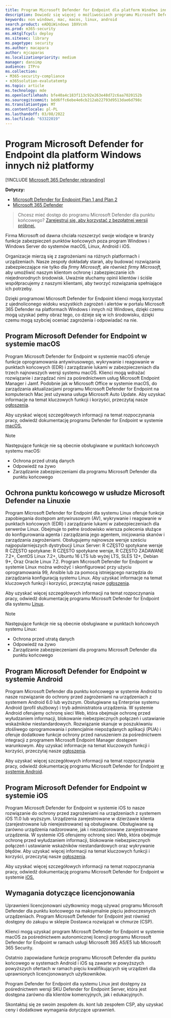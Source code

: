 ```yaml
---
title: Program Microsoft Defender for Endpoint dla platform Windows innych niż platformy
description: Dowiedz się więcej o możliwościach programu Microsoft Defender dla punktów końcowych dla Windows platform
keywords: non windows, mac, macos, linux, android
search.product: eADQiWindows 10XVcnh
ms.prod: m365-security
ms.mktglfcycl: deploy
ms.sitesec: library
ms.pagetype: security
ms.author: macapara
author: mjcaparas
ms.localizationpriority: medium
manager: dansimp
audience: ITPro
ms.collection:
- M365-security-compliance
- m365solution-evalutatemtp
ms.topic: article
ms.technology: mde
ms.openlocfilehash: bfe40a4c183f113c92e263e48d72c6aa7020152b
ms.sourcegitcommit: bdd6ffc6ebe4e6cb212ab22793d9513dae6d798c
ms.translationtype: MT
ms.contentlocale: pl-PL
ms.lasthandoff: 03/08/2022
ms.locfileid: "63322019"
---
```

# <a name="microsoft-defender-for-endpoint-for-non-windows-platforms"></a>Program Microsoft Defender for Endpoint dla platform Windows innych niż platformy

[!INCLUDE [Microsoft 365 Defender rebranding](../../includes/microsoft-defender.md)]

**Dotyczy:**
- [Microsoft Defender for Endpoint Plan 1 and Plan 2](https://go.microsoft.com/fwlink/p/?linkid=2154037)
- [Microsoft 365 Defender](https://go.microsoft.com/fwlink/?linkid=2118804)

> Chcesz mieć dostęp do programu Microsoft Defender dla punktu końcowego? [Zarejestruj się, aby korzystać z bezpłatnej wersji próbnej.](https://signup.microsoft.com/create-account/signup?products=7f379fee-c4f9-4278-b0a1-e4c8c2fcdf7e&ru=https://aka.ms/MDEp2OpenTrial?ocid=docs-wdatp-exposedapis-abovefoldlink)

Firma Microsoft od dawna chciała rozszerzyć swoje wiodące w branży funkcje zabezpieczeń punktów końcowych poza program Windows i Windows Server do systemów macOS, Linux, Android i iOS.

Organizacje mierzą się z zagrożeniami na różnych platformach i urządzeniach. Nasze zespoły dokładały starań, aby budować rozwiązania zabezpieczające nie tylko dla *firmy Microsoft,* ale również *firmy Microsoft,* aby umożliwić naszym klientom ochronę i zabezpieczanie ich niejednorodnych środowisk. Uważnie słuchamy opinii klientów i ściśle współpracujemy z naszymi klientami, aby tworzyć rozwiązania spełniające ich potrzeby.

Dzięki programowi Microsoft Defender for Endpoint klienci mogą korzystać z ujednoliconego widoku wszystkich zagrożeń i alertów w portalu Microsoft 365 Defender na platformach Windows i innych niż Windows, dzięki czemu mogą uzyskać pełny obraz tego, co dzieje się w ich środowisku, dzięki czemu mogą szybciej oceniać zagrożenia i odpowiadać na nie.

## <a name="microsoft-defender-for-endpoint-on-macos"></a>Program Microsoft Defender for Endpoint w systemie macOS

Program Microsoft Defender for Endpoint w systemie macOS oferuje funkcje oprogramowania antywirusowego, wykrywanie i reagowanie w punktach końcowych (EDR) i zarządzanie lukami w zabezpieczeniach dla trzech najnowszych wersji systemu macOS. Klienci mogą wdrażać rozwiązanie i zarządzać nimi za pośrednictwem usług Microsoft Endpoint Manager i Jamf. Podobnie jak w Microsoft Office w systemie macOS, do zarządzania aktualizacjami programu Microsoft Defender for Endpoint na komputerach Mac jest używana usługa Microsoft Auto Update. Aby uzyskać informacje na temat kluczowych funkcji i korzyści, przeczytaj nasze [ogłoszenia](https://techcommunity.microsoft.com/t5/microsoft-defender-atp/bg-p/MicrosoftDefenderATPBlog/label-name/macOS).

Aby uzyskać więcej szczegółowych informacji na temat rozpoczynania pracy, odwiedź dokumentację programu Defender for Endpoint w systemie [macOS.](microsoft-defender-endpoint-mac.md)

> [!NOTE]
> Następujące funkcje nie są obecnie obsługiwane w punktach końcowych systemu macOS:
>
> - Ochrona przed utratą danych
> - Odpowiedź na żywo
> - Zarządzanie zabezpieczeniami dla programu Microsoft Defender dla punktu końcowego

## <a name="microsoft-defender-for-endpoint-on-linux"></a>Ochrona punktu końcowego w usłudze Microsoft Defender na Linuxie

Program Microsoft Defender for Endpoint dla systemu Linux oferuje funkcje zapobiegania dostępom antywirusowym (AV), wykrywanie i reagowanie w punktach końcowych (EDR) i zarządzanie lukami w zabezpieczeniach dla serwerów Linux. Obejmuje to pełne środowisko wiersza polecenia służące do konfigurowania agenta i zarządzania jego agentem, inicjowania skanów i zarządzania zagrożeniami. Obsługujemy najnowsze wersje sześciu najpopularniejszych dystrybucji Linux Server: R CZĘSTO spotykane wersje R CZĘSTO spotykane: R CZĘSTO spotykane wersje, R CZĘSTO ZADAWANE 7.2+, CentOS Linux 7.2+, Ubuntu 16 LTS lub wyżej LTS, SLES 12+, Debian 9+, Oraz Oracle Linux 7.2. Program Microsoft Defender for Endpoint w systemie Linux można wdrożyć i skonfigurować przy użyciu oprogramowania 99, Ansible lub za pomocą istniejącego narzędzia do zarządzania konfiguracją systemu Linux. Aby uzyskać informacje na temat kluczowych funkcji i korzyści, przeczytaj nasze [ogłoszenia](https://techcommunity.microsoft.com/t5/microsoft-defender-atp/bg-p/MicrosoftDefenderATPBlog/label-name/Linux).

Aby uzyskać więcej szczegółowych informacji na temat rozpoczynania pracy, odwiedź dokumentację programu Microsoft Defender for Endpoint dla systemu [Linux](microsoft-defender-endpoint-linux.md).


> [!NOTE]
> Następujące funkcje nie są obecnie obsługiwane w punktach końcowych systemu Linux:
>
> - Ochrona przed utratą danych
> - Odpowiedź na żywo
> - Zarządzanie zabezpieczeniami dla programu Microsoft Defender dla punktu końcowego

## <a name="microsoft-defender-for-endpoint-on-android"></a>Program Microsoft Defender for Endpoint w systemie Android

Program Microsoft Defender dla punktu końcowego w systemie Android to nasze rozwiązanie do ochrony przed zagrożeniami na urządzeniach z systemem Android 6.0 lub wyższym. Obsługiwane są Enterprise systemu Android (profil służbowy) i tryb administratora urządzenia. W systemie Android oferujemy ochronę sieci Web, która obejmuje ochronę przed wyłudzaniem informacji, blokowanie niebezpiecznych połączeń i ustawianie wskaźników niestandardowych. Rozwiązanie skanuje w poszukiwaniu złośliwego oprogramowania i potencjalnie niepożądanych aplikacji (PUA) i oferuje dodatkowe funkcje ochrony przed naruszeniem za pośrednictwem integracji z programem Microsoft Endpoint Manager dostępem warunkowym. Aby uzyskać informacje na temat kluczowych funkcji i korzyści, przeczytaj nasze [ogłoszenia](https://techcommunity.microsoft.com/t5/microsoft-defender-atp/bg-p/MicrosoftDefenderATPBlog/label-name/Android).

Aby uzyskać więcej szczegółowych informacji na temat rozpoczynania pracy, odwiedź dokumentację programu Microsoft Defender for Endpoint [w systemie Android](microsoft-defender-endpoint-android.md).

## <a name="microsoft-defender-for-endpoint-on-ios"></a>Program Microsoft Defender for Endpoint w systemie iOS

Program Microsoft Defender for Endpoint w systemie iOS to nasze rozwiązanie do ochrony przed zagrożeniami na urządzeniach z systemem iOS 11.0 lub wyższym. Urządzenia zarejestrowane w dzierżawie klienta (zarejestrowane lub nierejestrowane) są obsługiwane. Obsługiwane są zarówno urządzenia nadzorowane, jak i niezadzorowane zarejestrowane urządzenia. W systemie iOS oferujemy ochronę sieci Web, która obejmuje ochronę przed wyłudzaniem informacji, blokowanie niebezpiecznych połączeń i ustawianie wskaźników niestandardowych oraz wykrywanie błędów. Aby uzyskać więcej informacji na temat kluczowych funkcji i korzyści, przeczytaj nasze [ogłoszenia](https://techcommunity.microsoft.com/t5/microsoft-defender-for-endpoint/bg-p/MicrosoftDefenderATPBlog/label-name/iOS).

Aby uzyskać więcej szczegółowych informacji na temat rozpoczynania pracy, odwiedź dokumentację programu Microsoft Defender for Endpoint w systemie [iOS.](microsoft-defender-endpoint-ios.md)

## <a name="licensing-requirements"></a>Wymagania dotyczące licencjonowania

Uprawnieni licencjonowani użytkownicy mogą używać programu Microsoft Defender dla punktu końcowego na maksymalnie pięciu jednoczesnych urządzeniach. Program Microsoft Defender for Endpoint jest również dostępny do zakupu w sklepie Dostawca rozwiązań w chmurze (CSP).

Klienci mogą uzyskać program Microsoft Defender for Endpoint w systemie macOS za pośrednictwem autonomicznej licencji programu Microsoft Defender for Endpoint w ramach usługi Microsoft 365 A5/E5 lub Microsoft 365 Security.

Ostatnio zapowiadane funkcje programu Microsoft Defender dla punktu końcowego w systemach Android i iOS są zawarte w powyższych powyższych ofertach w ramach pięciu kwalifikujących się urządzeń dla uprawnionych licencjonowanych użytkowników.

Program Defender for Endpoint dla systemu Linux jest dostępny za pośrednictwem wersji SKU Defender for Endpoint Server, która jest dostępna zarówno dla klientów komercyjnych, jak i edukacyjnych.

Skontaktuj się ze swoim zespołem ds. kont lub zespołem CSP, aby uzyskać ceny i dodatkowe wymagania dotyczące uprawnień.
